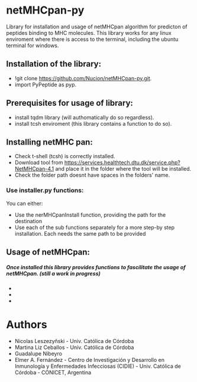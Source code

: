 # netMHCpan-py
Library for installation and usage of netMHCpan algorithm for predicton of peptides binding to MHC molecules. This library works for any linux enviroment where there is access to the terminal, including the ubuntu terminal for windows.

## Installation of the library:
- !git clone https://github.com/Nucion/netMHCpan-py.git.
- import PyPeptide as pyp.

##  Prerequisites for usage of library:
- install tqdm library (will authomatically do so regardless).
- install tcsh enviroment (this library contains a function to do so).

## Installing netMHC pan:
- Check t-shell (tcsh) is correctly installed.
- Download tool from https://services.healthtech.dtu.dk/service.php?NetMHCpan-4.1 and place it in the folder where the tool will be installed.
- Check the folder path doesnt have spaces in the folders' name.
### Use installer.py functions:
You can either:
- Use the nerMHCpanInstall function, providing the path for the destination
- Use each of the sub functions separately for a more step-by step installation. Each needs the same path to be provided

## Usage of netMHCpan:
##### Once installed this library provides functions to fascilitate the usage of netMHCpan. (still a work in progress)
-
-
-

# Authors
- Nicolas Leszezyñski - Univ. Católica de Córdoba
- Martina Liz Ceballos - Univ. Católica de Córdoba
- Guadalupe Nibeyro
- Elmer A. Fernández - Centro de Investigación y Desarrollo en Inmunología y Enfermedades Infecciosas (CIDIE) - Univ. Católica de Córdoba - CONICET, Argentina
